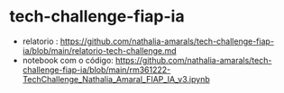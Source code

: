 # tech-challenge-fiap-ia
- relatorio : https://github.com/nathalia-amarals/tech-challenge-fiap-ia/blob/main/relatorio-tech-challenge.md
- notebook com o código: https://github.com/nathalia-amarals/tech-challenge-fiap-ia/blob/main/rm361222-TechChallenge_Nathalia_Amaral_FIAP_IA_v3.ipynb
